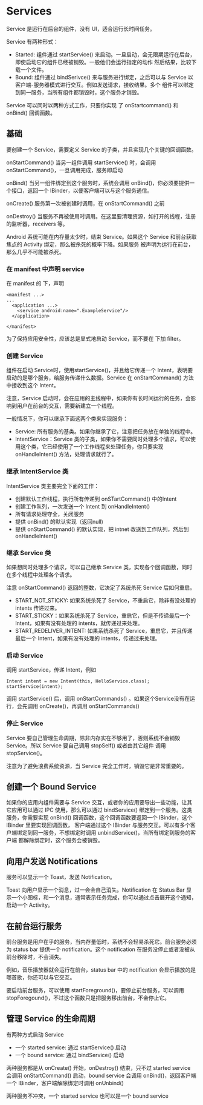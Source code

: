 # Services
Service 是运行在后台的组件，没有 UI，适合运行长时间任务。

Service 有两种形式：

* Started: 组件通过 startService() 来启动。一旦启动，会无限期运行在后台，即使启动它的组件已经被销毁。一般他们会运行指定的动作
然后结果，比较下载一个文件。
* Bound: 组件通过 bindSerivce() 来与服务进行绑定，之后可以与 Service 以客户端-服务器模式进行交互。例如发送请求，接收结果。多个
组件可以绑定到同一服务，当所有组件都销毁时，这个服务才销毁。

Service 可以同时以两种方式工作，只要你实现 了 onStartcommand() 和 onBind() 回调函数。

## 基础
要创建一个 Service，需要定义 Service 的子类，并且实现几个关键的回调函数。

onStartCommand()
当另一组件调用  startService() 时，会调用 onStartCommand()，一旦调用完成，服务即启动

onBind()
当另一组件绑定到这个服务时，系统会调用 onBind()，你必须要提供一个接口，返回一个 IBinder，以便客户端可以与这个服务通信。

onCreate()
服务第一次被创建时调用，在 onStartCommand() 之前

onDestroy()
当服务不再被使用时调用。在这里要清理资源，如打开的线程，注册的监听器，receivers 等。

Android 系统可能在内存量太少时，结束 Service。如果这个 Service 和前台获取焦点的 Activity 绑定，那么被杀死的概率下降。如果服务
被声明为运行在前台，那么几乎不可能被杀死。

### 在 manifest 中声明 service
在 manifest 的 <application> 下，声明 <service>

```
<manifest ...>
...
  <application ...>
    <service android:name=".ExampleService"/>
  </application>
    
</manifest>
```

为了保持应用安全性，应该总是显式地启动 Service，而不要在 <service> 下加 filter。

### 创建 Service
组件在启动 Service时，使用startService()，并且给它传递一个 Intent，表明要启动的是哪个服务，给服务传递什么数据。Service 在
onStartCommand() 方法中接收到这个 Intent。

注意，Service 启动时，会在应用的主线程中，如果你有长时间运行的任务，会影响到用户在前台的交互，需要新建立一个线程。

一般情况下，你可以继承下面这两个类来实现服务：

* Service: 所有服务的基类。如果你继承了它，注意把任务放在单独的线程中。
* IntentService：Service 类的子类，如果你不需要同时处理多个请求，可以使用这个类，它已经使用了一个工作线程来处理任务，你只要实现 onHandleIntent() 方法，处理请求就行了。


### 继承 IntentService 类
IntentService 类主要完全下面的工作：
* 创建默认工作线程，执行所有传递到 onSTartCommand() 中的Intent
* 创建工作队列，一次发送一个 Intent 到 onHandleIntent()
* 所有请求处理守全，关闭服务
* 提供 onBind() 的默认实现（返回null)
* 提供 onStartCommand() 的默认实现，把 intnet 改送到工作队列，然后到 onHandleIntent()

### 继承 Service 类
如果想同时处理多个请求，可以自己继承 Service 类，实现各个回调函数，同时在多个线程中处理各个请求。

注意 onStartCommand() 返回的整数，它决定了系统杀死 Service 后如何重启。

* START_NOT_STICKY: 如果系统杀死了 Service，不重启它，除非有没处理的 intents 传递过来。
* START_STICKY：如果系统杀死了 Service，重启它，但是不传递最后一个 Intent，如果有没有处理的 intents，就传递过来处理。
* START_REDELIVER_INTENT: 如果系统杀死了 Service，重启它，并且传递最后一个 Intent，如果有没有处理的 intents，传递过来处理。

### 启动 Service
调用 startService，传递 Intent，例如

```
Intent intent = new Intent(this, HelloService.class);
startService(intent);
```

调用 startService() 后，调用  onStartCommands() 。如果这个Service没有在运行，会先调用 onCreate()，再调用 onStartCommands()

### 停止 Service
Service 要自己管理生命周期，除非内存实在不够用了，否则系统不会销毁 Service。所以 Service 要自己调用 stopSelf() 或者由其它组件
调用 stopService()。

注意为了避免浪费系统资源，当 Service 完全工作时，销毁它是非常重要的。

## 创建一个 Bound Service
如果你的应用内组件需要与 Service 交互，或者你的应用要导出一些功能，让其它应用可以通过 IPC 使用，那么可以通过 bindService() 
绑定到一个服务。这类服务，你需要实现 onBind() 回调函数，这个回调函数要返回一个 IBinder，这个 IBinder 里要实现回调函数，
客户端通过这个 IBinder 与服务交互。可以有多个客户端绑定到同一服务，不想绑定时调用 unbindService()，当所有绑定到服务的客户端
都解除绑定时，这个服务会被销毁。

## 向用户发送 Notifications
服务可以显示一个 Toast，发送 Notification。

Toast 向用户显示一个消息，过一会会自己消失。Notification 在 Status Bar 显示一个小图标，和一个消息，通常表示任务完成，你可以通过点击展开这个通知，启动一个 Activity。

## 在前台运行服务
前台服务是用户在乎的服务，当内存量低时，系统不会轻易杀死它。前台服务必须为 status bar 提供一个 notification。这个 notification 在服务没停止或者没被从前台移除时，不会消失。

例如，音乐播放器就会运行在前台，status bar 中的 notification 会显示播放的是哪首歌，你还可以与它交互。

要启动前台服务，可以使用 startForeground()，要停止前台服务，可以调用 stopForegound()，不过这个函数只是把服务移出前台，不会停止它。

## 管理 Service 的生命周期
有两种方式启动 Service

* 一个 started service: 通过 startService() 启动
* 一个 bound service: 通过 bindService() 启动

两种服务都是从 onCreate() 开始，onDestroy() 结束，只不过 started service 会调用 onStartCommand() 启动，bound service 会调用 
onBind()，返回客户端一个 IBinder，客户端解除绑定时调用  onUnbind() 

两种服务不冲突，一个 started service 也可以是一个 bound service
